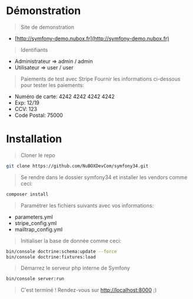 # Démonstration
> Site de demonstration
- [http://symfony-demo.nubox.fr](http://symfony-demo.nubox.fr)

> Identifiants
- Administrateur => admin / admin
- Utilisateur => user / user

> Paiements de test avec Stripe
Fournir les informations ci-dessous pour tester les paiements:
- Numéro de carte: 4242 4242 4242 4242
- Exp: 12/19
- CCV: 123
- Code Postal: 75000

# Installation
> Cloner le repo
```bash
git clone https://github.com/NuBOXDevCom/symfony34.git
```

> Se rendre dans le dossier symfony34 et installer les vendors comme ceci:
```bash
composer install
```

> Paramétrer les fichiers suivants avec vos informations:
- parameters.yml
- stripe_config.yml
- mailtrap_config.yml

> Initialiser la base de donnée comme ceci:
```bash
bin/console doctrine:schema:update --force
bin/console doctrine:fixtures:load
```

> Démarrez le serveur php interne de Symfony
```bash
bin/console server:run
```

> C'est terminé ! Rendez-vous sur [http://localhost:8000](http://localhost:8000) ;)
